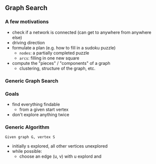 ## Graph Search
### A few motivations
- check if a network is connected (can get to anywhere from anywhere else)
- driving direction
- formulate a plan (e.g. how to fill in a sudoku puzzle)
  - ``nodes``: a partially completed puzzle 
  - ``arcs``: filling in one new square
- compute the "pieces" / "components" of a graph
  - clustering, structure of the graph, etc.
  
### Generic Graph Search
### Goals
- find everything findable
  - from a given start vertex
- don't explore anything twice

### Generic Algorithm 
``Given graph G, vertex S``
- initially s explored, all other vertices unexplored
- while possible:
  - choose an edge (u, v) with u explord and 
